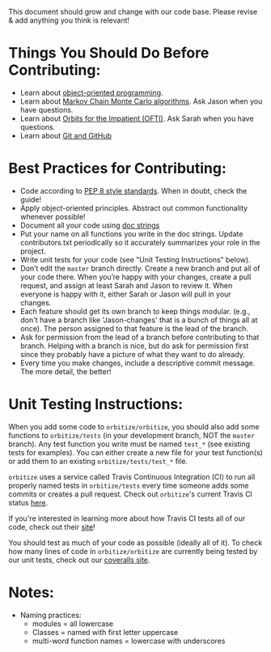 This document should grow and change with our code base. Please revise & add anything you think is relevant!

# Things You Should Do Before Contributing:

- Learn about [object-oriented programming](http://www.voidspace.org.uk/python/articles/OOP.shtml). 
- Learn about [Markov Chain Monte Carlo algorithms](https://jeremykun.com/2015/04/06/markov-chain-monte-carlo-without-all-the-bullshit/). Ask Jason when you have questions.
- Learn about [Orbits for the Impatient (OFTI)](http://adsabs.harvard.edu/abs/2017AJ....153..229B). Ask Sarah when you have questions.
- Learn about [Git and GitHub](https://product.hubspot.com/blog/git-and-github-tutorial-for-beginners)


# Best Practices for Contributing:

- Code according to [PEP 8 style standards](https://www.python.org/dev/peps/pep-0008/). When in doubt, check the guide!
- Apply object-oriented principles. Abstract out common functionality whenever possible!
- Document all your code using [doc strings](http://sphinxcontrib-napoleon.readthedocs.io/en/latest/example_google.html)
- Put your name on all functions you write in the doc strings. Update contributors.txt periodically so it accurately summarizes your role in the project.
- Write unit tests for your code (see "Unit Testing Instructions" below).
- Don’t edit the `master` branch directly. Create a new branch and put all of your code there. When you’re happy with your changes, create a pull request, and assign at least Sarah and Jason to review it. When everyone is happy with it, either Sarah or Jason will pull in your changes.
- Each feature should get its own branch to keep things modular. (e.g., don't have a branch like 'Jason-changes' that is a bunch of things all at once). The person assigned to that feature is the lead of the branch.
- Ask for permission from the lead of a branch before contributing to that branch. Helping with a branch is nice, but do ask for permission first since they probably have a picture of what they want to do already. 
- Every time you make changes, include a descriptive commit message. The more detail, the better!

# Unit Testing Instructions:

When you add some code to `orbitize/orbitize`, you should also add some functions to `orbitize/tests` (in your development branch, NOT the `master` branch). Any test function you write must be named `test_*` (see existing tests for examples). You can either create a new file for your test function(s) or add them to an existing `orbitize/tests/test_*` file. 

`orbitize` uses a service called Travis Continuous Integration (CI) to run all properly named tests in `orbitize/tests` every time someone adds some commits or creates a pull request. Check out `orbitize`'s current Travis CI status [here](https://travis-ci.org/sblunt/orbitize). 

If you're interested in learning more about how Travis CI tests all of our code, check out their [site](https://docs.travis-ci.com/user/getting-started/)!

You should test as much of your code as possible (ideally all of it). To check how many lines of code in `orbitize/orbitize` are currently being tested by our unit tests, check out our [coveralls site](https://coveralls.io/github/sblunt/orbitize).

# Notes:

- Naming practices:
    - modules = all lowercase 
    - Classes = named with first letter uppercase 
    - multi-word function names = lowercase with underscores
    
